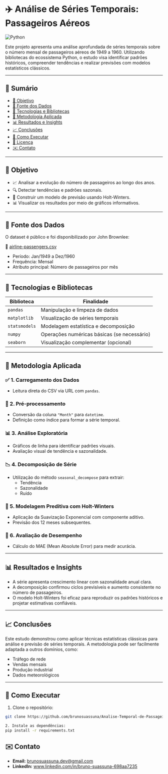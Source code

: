 # ✈️ Análise de Séries Temporais: Passageiros Aéreos

![Python](https://img.shields.io/badge/Python-3.x-blue?style=flat-square&logo=python)

Este projeto apresenta uma análise aprofundada de séries temporais sobre o número mensal de passageiros aéreos de 1949 a 1960. Utilizando bibliotecas do ecossistema Python, o estudo visa identificar padrões históricos, compreender tendências e realizar previsões com modelos estatísticos clássicos.

---

## 📌 Sumário

- [🎯 Objetivo](#-objetivo)
- [📁 Fonte dos Dados](#-fonte-dos-dados)
- [🧰 Tecnologias e Bibliotecas](#-tecnologias-e-bibliotecas)
- [🧠 Metodologia Aplicada](#-metodologia-aplicada)
- [📊 Resultados e Insights](#-resultados-e-insights)
- [📈 Conclusões](#-conclusões)
- [🚀 Como Executar](#-como-executar)
- [📜 Licença](#-licença)
- [✉️ Contato](#-contato)

---

## 🎯 Objetivo

- 📈 Analisar a evolução do número de passageiros ao longo dos anos.
- 🔍 Detectar tendências e padrões sazonais.
- 🤖 Construir um modelo de previsão usando Holt-Winters.
- 📊 Visualizar os resultados por meio de gráficos informativos.

---

## 📁 Fonte dos Dados

O dataset é público e foi disponibilizado por John Brownlee:

📄 [airline-passengers.csv](https://raw.githubusercontent.com/jbrownlee/Datasets/master/airline-passengers.csv)

- Período: Jan/1949 a Dez/1960  
- Frequência: Mensal  
- Atributo principal: Número de passageiros por mês

---

## 🧰 Tecnologias e Bibliotecas

| Biblioteca      | Finalidade                                |
|-----------------|--------------------------------------------|
| `pandas`        | Manipulação e limpeza de dados             |
| `matplotlib`    | Visualização de séries temporais           |
| `statsmodels`   | Modelagem estatística e decomposição       |
| `numpy`         | Operações numéricas básicas (se necessário) |
| `seaborn`       | Visualização complementar (opcional)       |

---

## 🧠 Metodologia Aplicada

### ✅ 1. Carregamento dos Dados
- Leitura direta do CSV via URL com `pandas`.

### 🔧 2. Pré-processamento
- Conversão da coluna `"Month"` para `datetime`.
- Definição como índice para formar a série temporal.

### 📊 3. Análise Exploratória
- Gráficos de linha para identificar padrões visuais.
- Avaliação visual de tendência e sazonalidade.

### 📉 4. Decomposição de Série
- Utilização do método `seasonal_decompose` para extrair:
  - Tendência
  - Sazonalidade
  - Ruído

### 🔮 5. Modelagem Preditiva com Holt-Winters
- Aplicação da Suavização Exponencial com componente aditivo.
- Previsão dos 12 meses subsequentes.

### 📏 6. Avaliação de Desempenho
- Cálculo do MAE (Mean Absolute Error) para medir acurácia.

---

## 📊 Resultados e Insights

- A série apresenta crescimento linear com sazonalidade anual clara.
- A decomposição confirmou ciclos previsíveis e aumento consistente no número de passageiros.
- O modelo Holt-Winters foi eficaz para reproduzir os padrões históricos e projetar estimativas confiáveis.

---

## 📈 Conclusões

Este estudo demonstrou como aplicar técnicas estatísticas clássicas para análise e previsão de séries temporais. A metodologia pode ser facilmente adaptada a outros domínios, como:

- Tráfego de rede
- Vendas mensais
- Produção industrial
- Dados meteorológicos

---

## 🚀 Como Executar

1. Clone o repositório:
```bash
git clone https://github.com/brunosuassuna/Analise-Temporal-de-Passageiros-Aereos

2. Instale as dependências:
pip install -r requirements.txt
```

## ✉️ Contato
- **Email:** brunosuassuna.dev@gmail.com
- **LinkedIn:** www.linkedin.com/in/bruno-suassuna-698aa7235

